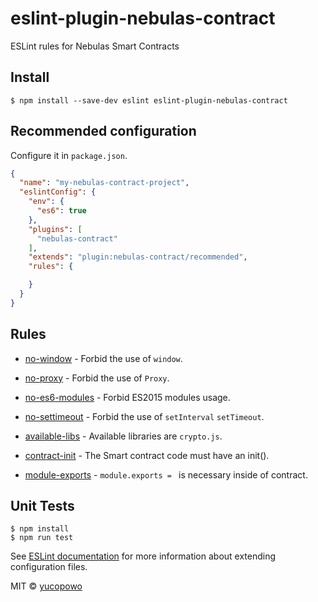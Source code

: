 # eslint-plugin-nebulas-contract

ESLint rules for Nebulas Smart Contracts


## Install

```
$ npm install --save-dev eslint eslint-plugin-nebulas-contract
```

## Recommended configuration

Configure it in `package.json`.

<!-- EXAMPLE_CONFIGURATION:START -->
```json
{
  "name": "my-nebulas-contract-project",
  "eslintConfig": {
    "env": {
      "es6": true
    },
    "plugins": [
      "nebulas-contract"
    ],
    "extends": "plugin:nebulas-contract/recommended",
    "rules": {

    }
  }
}
```
<!-- EXAMPLE_CONFIGURATION:END -->


## Rules

<!-- RULES:START -->
- [no-window](docs/rules/no-window.md) - Forbid the use of `window`.
- [no-proxy](docs/rules/no-proxy.md) - Forbid the use of `Proxy`.
- [no-es6-modules](docs/rules/no-es6-modules.md) - Forbid ES2015 modules usage.
- [no-settimeout](docs/rules/no-settimeout.md) - Forbid the use of `setInterval` `setTimeout`.

- [available-libs](docs/rules/available-libs.md) - Available libraries are `crypto.js`.
- [contract-init](docs/rules/contract-init.md) - The Smart contract code must have an init().
- [module-exports](docs/rules/no-module-exports.md) - `module.exports = ` is necessary inside of contract.

<!-- RULES:END -->


## Unit Tests

```
$ npm install
$ npm run test
```


See [ESLint documentation](http://eslint.org/docs/user-guide/configuring#extending-configuration-files) for more information about extending configuration files.

MIT © [yucopowo](https://github.com/yucopowo)



